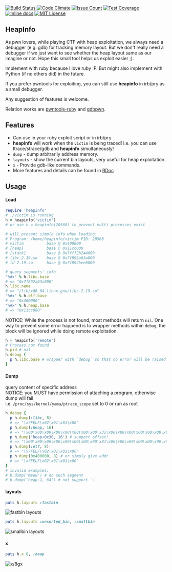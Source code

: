 [![Build Status](https://travis-ci.org/david942j/heapinfo.svg?branch=master)](https://travis-ci.org/david942j/heapinfo)
[![Code Climate](https://codeclimate.com/github/david942j/heapinfo/badges/gpa.svg)](https://codeclimate.com/github/david942j/heapinfo)
[![Issue Count](https://codeclimate.com/github/david942j/heapinfo/badges/issue_count.svg)](https://codeclimate.com/github/david942j/heapinfo)
[![Test Coverage](https://codeclimate.com/github/david942j/heapinfo/badges/coverage.svg)](https://codeclimate.com/github/david942j/heapinfo/coverage)
[![Inline docs](https://inch-ci.org/github/david942j/heapinfo.svg?branch=master)](https://inch-ci.org/github/david942j/heapinfo)
[![MIT License](https://img.shields.io/badge/license-MIT-blue.svg)](http://choosealicense.com/licenses/mit/)

## HeapInfo
As pwn lovers, while playing CTF with heap exploitation, we always need a debugger (e.g. gdb) for tracking memory layout. But we don't really need a debugger if we just want to see whether the heap layout same as our imagine or not. Hope this small tool helps us exploit easier ;).

Implement with ruby because I love ruby :P. But might also implement with Python (if no others did) in the future.

If you prefer pwntools for exploiting, you can still use **heapinfo** in irb/pry as a small debugger.

Any suggestion of features is welcome.

Relation works are [pwntools-ruby](https://github.com/peter50216/pwntools-ruby) and [gdbpwn](https://github.com/scwuaptx/Pwngdb).

## Features
* Can use in your ruby exploit script or in irb/pry
* **heapinfo** will work when the `victim` is being traced! i.e. you can use ltrace/strace/gdb and **heapinfo** simultaneously!
* `dump` - dump arbitrarily address memory.
* `layouts` - show the current bin layouts, very useful for heap exploitation.
* `x` - Provide gdb-like commands.
* More features and details can be found in [RDoc](http://www.rubydoc.info/github/david942j/heapinfo/master/)

## Usage

#### Load

```ruby
require 'heapinfo'
# ./victim is running
h = heapinfo('victim') 
# or use h = heapinfo(20568) to prevent multi processes exist

# will present simple info when loading:
# Program: /home/heapinfo/victim PID: 20568
# victim          base @ 0x400000
# [heap]          base @ 0x11cc000
# [stack]         base @ 0x7fff2b244000
# libc-2.19.so    base @ 0x7f892a63a000
# ld-2.19.so      base @ 0x7f892bee6000

# query segments' info
"%#x" % h.libc.base
# => "0x7f892a63a000"
h.libc.name
# => "/lib/x86_64-linux-gnu/libc-2.19.so"
"%#x" % h.elf.base
# => "0x400000"
"%#x" % h.heap.base
# => "0x11cc000"
```

NOTICE: While the process is not found, most methods will return `nil`. One way to prevent some error happend is to wrapper methods within `debug`, the block will be ignored while doing remote exploitation.

```ruby
h = heapinfo('remote')
# Process not found
h.pid # nil
h.debug {
  p h.libc.base # wrapper with `debug` so that no error will be raised when pwning remote service
}
```

#### Dump
query content of specific address   
NOTICE: you MUST have permission of attaching a program, otherwise dump will fail   
i.e. `/proc/sys/kernel/yama/ptrace_scope` set to 0 or run as root

```ruby
h.debug {
  p h.dump(:libc, 8)
  # => "\x7FELF\x02\x01\x01\x00"
  p h.dump(:heap, 16)
  # => "\x00\x00\x00\x00\x00\x00\x00\x00\x31\x00\x00\x00\x00\x00\x00\x00"
  p h.dump('heap+0x30, 16') # support offset!
  # => "\x00\x00\x00\x00\x00\x00\x00\x00\x81\x00\x00\x00\x00\x00\x00\x00"
  p h.dump(:elf, 8)
  # => "\x7FELF\x02\x01\x01\x00"
  p h.dump(0x400000, 8) # or simply give addr
  # => "\x7FELF\x02\x01\x01\x00"
}
# invalid examples:
# h.dump('meow') # no such segment
# h.dump('heap-1, 64') # not support `-`
```

#### layouts
```ruby
puts h.layouts :fastbin
```
![fastbin layouts](https://github.com/david942j/heapinfo/blob/master/examples/fastbin_layouts.png?raw=true)

```ruby
puts h.layouts :unsorted_bin, :smallbin
```
![smallbin layouts](https://github.com/david942j/heapinfo/blob/master/examples/unsorted_smallbin_layouts.png?raw=true)

#### x
```ruby
puts h.x 8, :heap
```
![x/8gx](https://github.com/david942j/heapinfo/blob/master/examples/x8_heap.png?raw=true)
